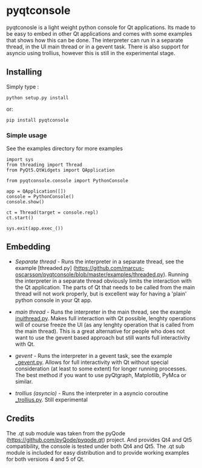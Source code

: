 # pyqtconsole

pyqtconosle is a light weight python console for Qt applications. Its made to be easy to embed in other Qt applications
and comes with some examples that shows how this can be done. The interpreter can run in a separate thread, in the UI main thread or in a gevent task. There is also support for asyncio using trollius, however this is still in the experimental stage.

## Installing
Simply type :

    python setup.py install
    
or:

    pip install pyqtconsole

### Simple usage
See the examples directory for more examples

    import sys
    from threading import Thread
    from PyQt5.QtWidgets import QApplication
    
    from pyqtconsole.console import PythonConsole
    
    app = QApplication([])
    console = PythonConsole()
    console.show()
    
    ct = Thread(target = console.repl)
    ct.start()

    sys.exit(app.exec_())

## Embedding

* *Separate thread* - Runs the interpreter in a separate thread, see the example [threaded.py] (https://github.com/marcus-oscarsson/pyqtconsole/blob/master/examples/threaded.py). Running the interpreter in a separate thread obviously limits the interaction with the Qt application. The parts of Qt that needs to be called from the main thread will not work properly, but is excellent way for having a 'plain' python console in your Qt app.

* *main thread* - Runs the interpreter in the main thread, see the example [inuithread.py](https://github.com/marcus-oscarsson/pyqtconsole/blob/master/examples/inuithread.py). Makes full interaction with Qt possible, lenghty operations will of course freeze the UI (as any lenghty operation that is called from the main thread). This is a great alternative for people who does not want to use the gevent based approach but still wants full interactivity with Qt.

* *gevent* - Runs the interpreter in a gevent task, see the example [_gevent.py](https://github.com/marcus-oscarsson/pyqtconsole/blob/master/examples/_gevent.py). Allows for full interactivity with Qt without special consideration (at least to some extent) for longer running processes. The best method if you want to use pyQtgraph, Matplotlib, PyMca or similar.

* *trollius (asyncio)* - Runs the interpreter in a asyncio coroutine [_trollius.py](https://github.com/marcus-oscarsson/pyqtconsole/blob/master/examples/_trollius.py). Still experimental
 
## Credits

The .qt sub module was taken from the pyQode (https://github.com/pyQode/pyqode.qt) project. And provides Qt4 and Qt5 compatibility, the console is tested under both Qt4 and Qt5. The .qt sub module is included for easy distribution and to provide working examples for both versions 4 and 5 of Qt.
